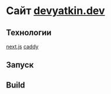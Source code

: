 # Сайт [devyatkin.dev](https://devyatkin.dev)

## Технологии

[next.js](https://nextjs.org/)
[caddy](https://caddyserver.com/)

## Запуск

## Build
